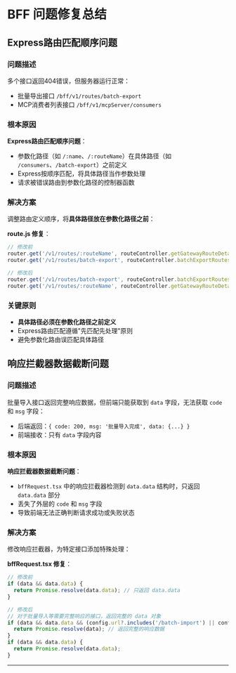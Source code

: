 # BFF 问题修复总结

## Express路由匹配顺序问题

### 问题描述

多个接口返回404错误，但服务器运行正常：
- 批量导出接口 `/bff/v1/routes/batch-export`
- MCP消费者列表接口 `/bff/v1/mcpServer/consumers`

### 根本原因

**Express路由匹配顺序问题**：
- 参数化路径（如 `/:name`、`/:routeName`）在具体路径（如 `/consumers`、`/batch-export`）之前定义
- Express按顺序匹配，将具体路径当作参数处理
- 请求被错误路由到参数化路径的控制器函数

### 解决方案

调整路由定义顺序，将**具体路径放在参数化路径之前**：

**route.js 修复**：
```javascript
// 修改前
router.get('/v1/routes/:routeName', routeController.getGatewayRouteDetail);
router.get('/v1/routes/batch-export', routeController.batchExportRoutes);

// 修改后
router.get('/v1/routes/batch-export', routeController.batchExportRoutes);
router.get('/v1/routes/:routeName', routeController.getGatewayRouteDetail);
```

### 关键原则

- **具体路径必须在参数化路径之前定义**
- Express路由匹配遵循"先匹配先处理"原则
- 避免参数化路由误匹配具体路径

## 响应拦截器数据截断问题

### 问题描述

批量导入接口返回完整响应数据，但前端只能获取到 `data` 字段，无法获取 `code` 和 `msg` 字段：
- 后端返回：`{ code: 200, msg: '批量导入完成', data: {...} }`
- 前端接收：只有 `data` 字段内容

### 根本原因

**响应拦截器数据截断问题**：
- `bffRequest.tsx` 中的响应拦截器检测到 `data.data` 结构时，只返回 `data.data` 部分
- 丢失了外层的 `code` 和 `msg` 字段
- 导致前端无法正确判断请求成功或失败状态

### 解决方案

修改响应拦截器，为特定接口添加特殊处理：

**bffRequest.tsx 修复**：
```javascript
// 修改前
if (data && data.data) {
  return Promise.resolve(data.data); // 只返回 data.data
}

// 修改后
// 对于批量导入等需要完整响应的接口，返回完整的 data 对象
if (data && data.data && (config.url?.includes('/batch-import') || config.url?.includes('/batch-export'))) {
  return Promise.resolve(data); // 返回完整的响应数据
}
if (data && data.data) {
  return Promise.resolve(data.data);
}
```

---